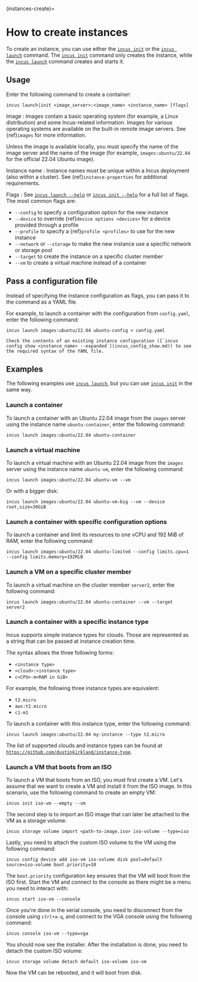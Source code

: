 (instances-create)=
# How to create instances

To create an instance, you can use either the [`incus init`](incus_create.md) or the [`incus launch`](incus_launch.md) command.
The [`incus init`](incus_create.md) command only creates the instance, while the [`incus launch`](incus_launch.md) command creates and starts it.

## Usage

Enter the following command to create a container:

    incus launch|init <image_server>:<image_name> <instance_name> [flags]

Image
: Images contain a basic operating system (for example, a Linux distribution) and some Incus-related information.
  Images for various operating systems are available on the built-in remote image servers.
  See {ref}`images` for more information.

  Unless the image is available locally, you must specify the name of the image server and the name of the image (for example, `images:ubuntu/22.04` for the official 22.04 Ubuntu image).

Instance name
: Instance names must be unique within a Incus deployment (also within a cluster).
  See {ref}`instance-properties` for additional requirements.

Flags
: See [`incus launch --help`](incus_launch.md) or [`incus init --help`](incus_create.md) for a full list of flags.
  The most common flags are:

  - `--config` to specify a configuration option for the new instance
  - `--device` to override {ref}`device options <devices>` for a device provided through a profile
  - `--profile` to specify a {ref}`profile <profiles>` to use for the new instance
  - `--network` or `--storage` to make the new instance use a specific network or storage pool
  - `--target` to create the instance on a specific cluster member
  - `--vm` to create a virtual machine instead of a container

## Pass a configuration file

Instead of specifying the instance configuration as flags, you can pass it to the command as a YAML file.

For example, to launch a container with the configuration from `config.yaml`, enter the following command:

    incus launch images:ubuntu/22.04 ubuntu-config < config.yaml

```{tip}
Check the contents of an existing instance configuration ([`incus config show <instance_name> --expanded`](incus_config_show.md)) to see the required syntax of the YAML file.
```

## Examples

The following examples use [`incus launch`](incus_launch.md), but you can use [`incus init`](incus_create.md) in the same way.

### Launch a container

To launch a container with an Ubuntu 22.04 image from the `images` server using the instance name `ubuntu-container`, enter the following command:

    incus launch images:ubuntu/22.04 ubuntu-container

### Launch a virtual machine

To launch a virtual machine with an Ubuntu 22.04 image from the `images` server using the instance name `ubuntu-vm`, enter the following command:

    incus launch images:ubuntu/22.04 ubuntu-vm --vm

Or with a bigger disk:

    incus launch images:ubuntu/22.04 ubuntu-vm-big --vm --device root,size=30GiB

### Launch a container with specific configuration options

To launch a container and limit its resources to one vCPU and 192 MiB of RAM, enter the following command:

    incus launch images:ubuntu/22.04 ubuntu-limited --config limits.cpu=1 --config limits.memory=192MiB

### Launch a VM on a specific cluster member

To launch a virtual machine on the cluster member `server2`, enter the following command:

    incus launch images:ubuntu/22.04 ubuntu-container --vm --target server2

### Launch a container with a specific instance type

Incus supports simple instance types for clouds.
Those are represented as a string that can be passed at instance creation time.

The syntax allows the three following forms:

- `<instance type>`
- `<cloud>:<instance type>`
- `c<CPU>-m<RAM in GiB>`

For example, the following three instance types are equivalent:

- `t2.micro`
- `aws:t2.micro`
- `c1-m1`

To launch a container with this instance type, enter the following command:

    incus launch images:ubuntu/22.04 my-instance --type t2.micro

The list of supported clouds and instance types can be found at [`https://github.com/dustinkirkland/instance-type`](https://github.com/dustinkirkland/instance-type).

### Launch a VM that boots from an ISO

To launch a VM that boots from an ISO, you must first create a VM.
Let's assume that we want to create a VM and install it from the ISO image.
In this scenario, use the following command to create an empty VM:

    incus init iso-vm --empty --vm

The second step is to import an ISO image that can later be attached to the VM as a storage volume:

    incus storage volume import <path-to-image.iso> iso-volume --type=iso

Lastly, you need to attach the custom ISO volume to the VM using the following command:

    incus config device add iso-vm iso-volume disk pool=default source=iso-volume boot.priority=10

The `boot.priority` configuration key ensures that the VM will boot from the ISO first.
Start the VM and connect to the console as there might be a menu you need to interact with:

    incus start iso-vm --console

Once you're done in the serial console, you need to disconnect from the console using `ctrl+a-q`, and connect to the VGA console using the following command:

    incus console iso-vm --type=vga

You should now see the installer. After the installation is done, you need to detach the custom ISO volume:

    incus storage volume detach default iso-volume iso-vm

Now the VM can be rebooted, and it will boot from disk.
